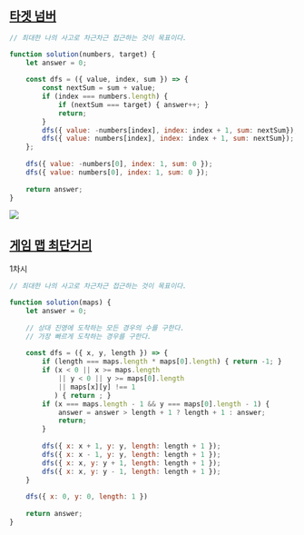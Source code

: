 ## [타겟 넘버](https://school.programmers.co.kr/learn/courses/30/lessons/43165)

```js
// 최대한 나의 사고로 차근차근 접근하는 것이 목표이다.

function solution(numbers, target) {
    let answer = 0;
    
    const dfs = ({ value, index, sum }) => {
        const nextSum = sum + value;
        if (index === numbers.length) { 
            if (nextSum === target) { answer++; }
            return; 
        }
        dfs({ value: -numbers[index], index: index + 1, sum: nextSum});
        dfs({ value: numbers[index], index: index + 1, sum: nextSum});
    };
    
    dfs({ value: -numbers[0], index: 1, sum: 0 });
    dfs({ value: numbers[0], index: 1, sum: 0 });
    
    return answer;
}
```

![](https://velog.velcdn.com/images/dusdjeks/post/a1830816-3b60-4d1d-a14c-81ee7b363096/image.png)


## [게임 맵 최단거리](https://school.programmers.co.kr/learn/courses/30/lessons/1844)

1차시 

```js
// 최대한 나의 사고로 차근차근 접근하는 것이 목표이다.

function solution(maps) {
    let answer = 0;
    
    // 상대 진영에 도착하는 모든 경우의 수를 구한다. 
    // 가장 빠르게 도착하는 경우를 구한다. 
    
    const dfs = ({ x, y, length }) => {
        if (length === maps.length * maps[0].length) { return -1; }
        if (x < 0 || x >= maps.length 
            || y < 0 || y >= maps[0].length
            || maps[x][y] !== 1 
           ) { return ; }        
        if (x === maps.length - 1 && y === maps[0].length - 1) {
            answer = answer > length + 1 ? length + 1 : answer;
            return;
        }
        
        dfs({ x: x + 1, y: y, length: length + 1 });
        dfs({ x: x - 1, y: y, length: length + 1 });
        dfs({ x: x, y: y + 1, length: length + 1 });
        dfs({ x: x, y: y - 1, length: length + 1 });
    }
    
    dfs({ x: 0, y: 0, length: 1 })
         
    return answer;
}

```